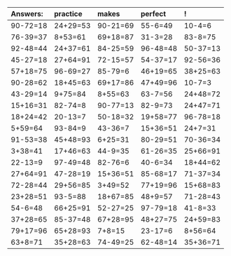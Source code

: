 | Answers: | practice | makes | perfect | ! |
| :--- | :--- | :--- | :--- | :--- |
| 90-72=18 | 24+29=53 | 90-21=69 | 55-6=49 | 10-4=6 | 
| 76-39=37 | 8+53=61 | 69+18=87 | 31-3=28 | 83-8=75 | 
| 92-48=44 | 24+37=61 | 84-25=59 | 96-48=48 | 50-37=13 | 
| 45-27=18 | 27+64=91 | 72-15=57 | 54-37=17 | 92-56=36 | 
| 57+18=75 | 96-69=27 | 85-79=6 | 46+19=65 | 38+25=63 | 
| 90-28=62 | 18+45=63 | 69+17=86 | 47+49=96 | 10-7=3 | 
| 43-29=14 | 9+75=84 | 8+55=63 | 63-7=56 | 24+48=72 | 
| 15+16=31 | 82-74=8 | 90-77=13 | 82-9=73 | 24+47=71 | 
| 18+24=42 | 20-13=7 | 50-18=32 | 19+58=77 | 96-78=18 | 
| 5+59=64 | 93-84=9 | 43-36=7 | 15+36=51 | 24+7=31 | 
| 91-53=38 | 45+48=93 | 6+25=31 | 80-29=51 | 70-36=34 | 
| 3+38=41 | 17+46=63 | 44-9=35 | 61-26=35 | 25+66=91 | 
| 22-13=9 | 97-49=48 | 82-76=6 | 40-6=34 | 18+44=62 | 
| 27+64=91 | 47-28=19 | 15+36=51 | 85-68=17 | 71-37=34 | 
| 72-28=44 | 29+56=85 | 3+49=52 | 77+19=96 | 15+68=83 | 
| 23+28=51 | 93-5=88 | 18+67=85 | 48+9=57 | 71-28=43 | 
| 54-6=48 | 66+25=91 | 52-27=25 | 97-79=18 | 41-8=33 | 
| 37+28=65 | 85-37=48 | 67+28=95 | 48+27=75 | 24+59=83 | 
| 79+17=96 | 65+28=93 | 7+8=15 | 23-17=6 | 8+56=64 | 
| 63+8=71 | 35+28=63 | 74-49=25 | 62-48=14 | 35+36=71 | 
